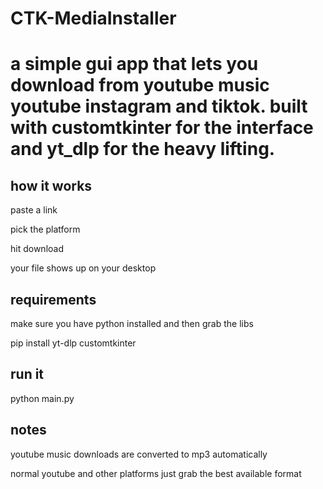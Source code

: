 # CTK-MediaInstaller

# a simple gui app that lets you download from youtube music youtube instagram and tiktok. built with customtkinter for the interface and yt_dlp for the heavy lifting.

## how it works

paste a link

pick the platform

hit download

your file shows up on your desktop

## requirements

make sure you have python installed and then grab the libs

pip install yt-dlp customtkinter

## run it
python main.py

## notes

youtube music downloads are converted to mp3 automatically

normal youtube and other platforms just grab the best available format

